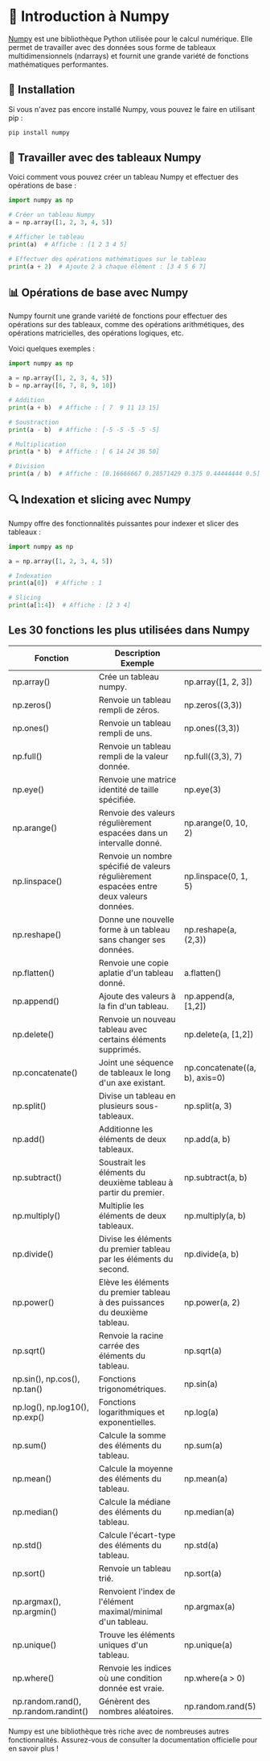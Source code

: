 # 🔢 Introduction à Numpy

[Numpy](https://numpy.org/) est une bibliothèque Python utilisée pour le calcul numérique. Elle permet de travailler avec des données sous forme de tableaux multidimensionnels (ndarrays) et fournit une grande variété de fonctions mathématiques performantes.

## 💾 Installation

Si vous n'avez pas encore installé Numpy, vous pouvez le faire en utilisant pip :

```bash
pip install numpy
```

## 🧮 Travailler avec des tableaux Numpy

Voici comment vous pouvez créer un tableau Numpy et effectuer des opérations de base :

```python
import numpy as np

# Créer un tableau Numpy
a = np.array([1, 2, 3, 4, 5])

# Afficher le tableau
print(a)  # Affiche : [1 2 3 4 5]

# Effectuer des opérations mathématiques sur le tableau
print(a + 2)  # Ajoute 2 à chaque élément : [3 4 5 6 7]

```

## 📊 Opérations de base avec Numpy

Numpy fournit une grande variété de fonctions pour effectuer des opérations sur des tableaux, comme des opérations arithmétiques, des opérations matricielles, des opérations logiques, etc.

Voici quelques exemples :

```python
import numpy as np

a = np.array([1, 2, 3, 4, 5])
b = np.array([6, 7, 8, 9, 10])

# Addition
print(a + b)  # Affiche : [ 7  9 11 13 15]

# Soustraction
print(a - b)  # Affiche : [-5 -5 -5 -5 -5]

# Multiplication
print(a * b)  # Affiche : [ 6 14 24 36 50]

# Division
print(a / b)  # Affiche : [0.16666667 0.28571429 0.375 0.44444444 0.5]

```
## 🔍 Indexation et slicing avec Numpy

Numpy offre des fonctionnalités puissantes pour indexer et slicer des tableaux :

```python
import numpy as np

a = np.array([1, 2, 3, 4, 5])

# Indexation
print(a[0])  # Affiche : 1

# Slicing
print(a[1:4])  # Affiche : [2 3 4]
```
## Les 30 fonctions les plus utilisées dans Numpy 

| Fonction	     |Description	Exemple                                                     |                                      |
|----------------|------------------------------------------------------------------------|--------------------------------------|
|np.array()  	   |Crée un tableau numpy.                                                  |np.array([1, 2, 3])                   |
|np.zeros()	     |Renvoie un tableau rempli de zéros.	                                    |np.zeros((3,3))|
|np.ones()  	   |Renvoie un tableau rempli de uns.	                                      |np.ones((3,3))|
|np.full()  	   |Renvoie un tableau rempli de la valeur donnée.	                        |np.full((3,3), 7)|
|np.eye()	       |Renvoie une matrice identité de taille spécifiée.	                      |np.eye(3)|
|np.arange()	   |Renvoie des valeurs régulièrement espacées dans un intervalle donné.	  |np.arange(0, 10, 2)|
|np.linspace()   |Renvoie un nombre spécifié de valeurs régulièrement espacées entre deux valeurs données.	|np.linspace(0, 1, 5)|
|np.reshape()	   |Donne une nouvelle forme à un tableau sans changer ses données.	        |np.reshape(a, (2,3))|
|np.flatten()	   |Renvoie une copie aplatie d'un tableau donné.	                          |a.flatten()|
|np.append()	   |Ajoute des valeurs à la fin d'un tableau.	                              |np.append(a, [1,2])|
|np.delete()	   |Renvoie un nouveau tableau avec certains éléments supprimés.	          |np.delete(a, [1,2])|
|np.concatenate()|Joint une séquence de tableaux le long d'un axe existant.	              |np.concatenate((a, b), axis=0)|
|np.split()	     |Divise un tableau en plusieurs sous-tableaux.	                          |np.split(a, 3)|
|np.add()	       |Additionne les éléments de deux tableaux.	                              |np.add(a, b)|
|np.subtract()	 |Soustrait les éléments du deuxième tableau à partir du premier.	        |np.subtract(a, b)|
|np.multiply()	 |Multiplie les éléments de deux tableaux.	                              |np.multiply(a, b)|
|np.divide()	   |Divise les éléments du premier tableau par les éléments du second.	    |np.divide(a, b)|
|np.power()	     |Elève les éléments du premier tableau à des puissances du deuxième tableau.	|np.power(a, 2)|
|np.sqrt()	     |Renvoie la racine carrée des éléments du tableau.	                      |np.sqrt(a)|
|np.sin(), np.cos(), np.tan()	|Fonctions trigonométriques.	                              |np.sin(a)|
|np.log(), np.log10(), np.exp()	|Fonctions logarithmiques et exponentielles.	            |np.log(a)|
|np.sum()	      |Calcule la somme des éléments du tableau.	                              |np.sum(a)|
|np.mean()	    |Calcule la moyenne des éléments du tableau.	                            |np.mean(a)|
|np.median()	  |Calcule la médiane des éléments du tableau.	                            |np.median(a)|
|np.std()	      |Calcule l'écart-type des éléments du tableau.	                          |np.std(a)|
|np.sort()	    |Renvoie un tableau trié.	                                                |np.sort(a)|
|np.argmax(), np.argmin()	|Renvoient l'index de l'élément maximal/minimal d'un tableau.	  |np.argmax(a)|
|np.unique()	  |Trouve les éléments uniques d'un tableau.	                              |np.unique(a)|
|np.where()	    |Renvoie les indices où une condition donnée est vraie.	                  |np.where(a > 0)|
|np.random.rand(), np.random.randint()	| Génèrent des nombres aléatoires.	              |np.random.rand(5)|

Numpy est une bibliothèque très riche avec de nombreuses autres fonctionnalités. Assurez-vous de consulter la documentation officielle pour en savoir plus !


